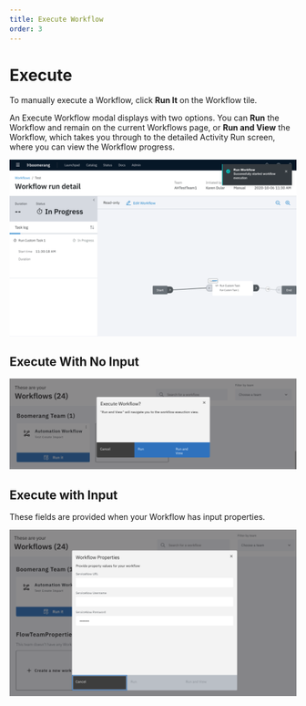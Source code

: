 ```yaml
---
title: Execute Workflow
order: 3
---
```


# Execute

To manually execute a Workflow, click **Run It** on the Workflow tile.

An Execute Workflow modal displays with two options. You can **Run** the Workflow and remain on the current Workflows page, or **Run and View** the Workflow, which takes you through to the detailed Activity Run screen, where you can view the Workflow progress.

![Run and View](./assets/run-and-view.png)

## Execute With No Input

![Execute a Workflow](./assets/workflows-execute.png)

## Execute with Input

These fields are provided when your Workflow has input properties.

![Execute a Workflow with inputs](./assets/workflows-executewithinputs.png)
